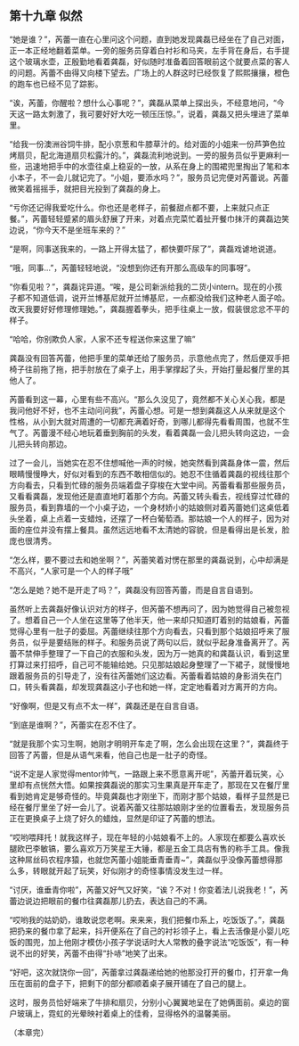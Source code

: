 第十九章 似然
-----

“她是谁？”，芮蕾一直在心里问这个问题，直到她发现龚磊已经坐在了自己对面，正一本正经地翻着菜单。一旁的服务员穿着白衬衫和马夹，左手背在身后，右手提这个玻璃水壶，正殷勤地看着龚磊，好似随时准备着回答眼前这个就要点菜的客人的问题。芮蕾不由得又向楼下望去。广场上的人群这时已经恢复了熙熙攘攘，橙色的跑车也已经不见了踪影。

“诶，芮蕾，你醒啦？想什么心事呢？”，龚磊从菜单上探出头，不经意地问，“今天这一路太刺激了，我可要好好大吃一顿压压惊。”，说着，龚磊又把头埋进了菜单里。

“给我一份澳洲谷饲牛排，配小京葱和牛膝草汁的。给对面的小姐来一份芦笋色拉烤扇贝，配北海道扇贝松露汁的。”，龚磊流利地说到。一旁的服务员似乎更麻利一些，迅速地把手中的水壶往桌上稳妥的一放，从系在身上的围裙兜里掏出了笔和本小本子，不一会儿就记完了。“小姐，要添水吗？”，服务员记完便对芮蕾说。芮蕾微笑着摇摇手，就把目光投到了龚磊的身上。

“亏你还记得我爱吃什么。你也还是老样子，前餐甜点都不要，上来就只点正餐。”，芮蕾轻轻蹙紧的眉头舒展了开来，对着点完菜忙着扯开餐巾抹汗的龚磊边笑边说，“你今天不是坐班车来的？”

“是啊，同事送我来的，一路上开得太猛了，都快要吓尿了”，龚磊戏谑地说道。

“哦，同事…”，芮蕾轻轻地说，“没想到你还有开那么高级车的同事呀”。

“你看见啦？”，龚磊诧异道。“唉，是公司新派给我的二货小intern。现在的小孩子都不知道低调，说开兰博基尼就开兰博基尼，一点都没给我们这种老人面子哈。改天我要好好修理修理她。”，龚磊握着拳头，把手往桌上一放，假装很忿忿不平的样子。

“哈哈，你别欺负人家，人家不还专程送你来这里了嘛”

龚磊没有回答芮蕾，他把手里的菜单还给了服务员，示意他点完了，然后便双手把椅子往前拖了拖，把手肘放在了桌子上，用手掌撑起了头，开始打量起餐厅里的其他人了。

芮蕾看到这一幕，心里有些不高兴。“那么久没见了，竟然都不关心关心我，都是我问他好不好，也不主动问问我”，芮蕾心想。可是一想到龚磊这人从来就是这个性格，从小到大就对周遭的一切都充满着好奇，到哪儿都得先看看周围，也就不生气了。芮蕾漫不经心地玩着垂到胸前的头发，看着龚磊一会儿把头转向这边，一会儿把头转向那边。

过了一会儿，当她实在忍不住想喊他一声的时候，她突然看到龚磊身体一震，然后眼睛慢慢睁大，好似对看到的东西不敢相信似的。她忍不住循着龚磊的视线往那个方向看去，只看到忙碌的服务员端着盘子穿梭在大堂中间。芮蕾看看那些服务员，又看看龚磊，发现他还是直直地盯着那个方向。芮蕾又转头看去，视线穿过忙碌的服务员，看到靠墙的一个小桌子边，一个身材娇小的姑娘侧对着芮蕾她们这桌低着头坐着，桌上点着一支蜡烛，还摆了一杯白葡萄酒。那姑娘一个人的样子，因为对面的座位并没有摆上餐具。虽然远远地看不太清她的容貌，但是看得出是长发，脸庞也很清秀。

“怎么样，要不要过去和她坐啊？”，芮蕾笑着对愣在那里的龚磊说到，心中却满是不高兴，“人家可是一个人的样子哦”

“怎么是她？她不是开走了吗？”，龚磊没有回答芮蕾，而是自言自语到。

虽然听上去龚磊好像认识对方的样子，但芮蕾不想再问了，因为她觉得自己被忽视了。想着自己一个人坐在这里等了他半天，他一来却只知道盯着别的姑娘看，芮蕾觉得心里有一肚子的委屈。芮蕾继续往那个方向看去，只看到那个姑娘招呼来了服务员，似乎是要结账的样子。和服务员说了两句以后，就似乎起身准备离开了。芮蕾不禁伸手整理了一下自己的衣服和头发，因为万一她真的和龚磊认识，看到这里打算过来打招呼，自己可不能输给她。只见那姑娘起身整理了一下裙子，就慢慢地跟着服务员的引导走了，没有往芮蕾她们这边看。芮蕾看着姑娘的身影消失在门口，转头看龚磊，却发现龚磊这小子也和她一样，定定地看着对方离开的方向。

“好像啊，但是又有点不太一样”，龚磊还是在自言自语。

“到底是谁啊？”，芮蕾实在忍不住了。

“就是我那个实习生啊，她刚才明明开车走了啊，怎么会出现在这里？”，龚磊终于回答了芮蕾，但是从语气来看，他自己也是一肚子的奇怪。

“说不定是人家觉得mentor帅气，一路跟上来不愿意离开呢”，芮蕾开着玩笑，心里却有点恍然大悟。如果按龚磊说的那实习生果真是开车走了，那现在又在餐厅里看到她肯定是够奇怪的。毕竟龚磊也才刚坐下，而刚才那个姑娘，看样子显然是已经在餐厅里坐了好一会儿了。说着芮蕾又往那姑娘刚才坐的位置看去，发现服务员正在更换桌子上烧了好久的蜡烛，显然是印证了芮蕾的想法。

“哎哟喂拜托！就我这样子，现在年轻的小姑娘看不上的。人家现在都要么喜欢长腿欧巴李敏镐，要么喜欢万万笑星王大锤，都是五金工具店有售的称手工具。像我这种屌丝码农程序猿，也就您芮蕾小姐能垂青垂青~”，龚磊似乎没像芮蕾想得那么多，转眼就开起了玩笑，好似刚才的奇怪事情没发生过一样。

“讨厌，谁垂青你啦”，芮蕾又好气又好笑，“诶？不对！你变着法儿说我老！”，芮蕾边说边把眼前的餐巾往龚磊那儿扔去，表达自己的不满。

“哎哟我的姑奶奶，谁敢说您老啊。来来来，我们把餐巾系上，吃饭饭了。”，龚磊把扔来的餐巾拿了起来，抖开便系在了自己的衬衫领子上，看上去活像是小婴儿吃饭的围兜，加上他刚才模仿小孩子学说话时大人常教的叠字说法“吃饭饭”，有一种说不出的好笑，芮蕾不由得“扑哧”地笑了出来。

“好吧，这次就饶你一回”，芮蕾拿过龚磊递给她的他那没打开的餐巾，打开拿一角压在面前的盘子下，把剩下的部分都顺着桌子展开铺在了自己的腿上。

这时，服务员恰好端来了牛排和扇贝，分别小心翼翼地呈在了她俩面前。桌边的窗户玻璃上，霓虹的光晕映衬着桌上的佳肴，显得格外的温馨美丽。

（本章完）
